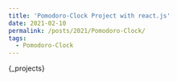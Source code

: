 ```yaml
---
title: 'Pomodoro-Clock Project with react.js'
date: 2021-02-10
permalink: /posts/2021/Pomodoro-Clock/
tags:
  - Pomodoro-Clock 
---
```

{_projects}
